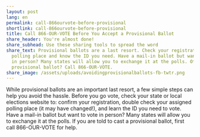 ```yaml
---
layout: post
lang: en
permalink: call-866ourvote-before-provisional
shortlink: call-866ourvote-before-provisional
title: Call 866-OUR-VOTE Before You Accept a Provisional Ballot
share_header: You're almost done!
share_subhead: Use these sharing tools to spread the word
share_text: Provisional ballots are a last resort. Check your registration +
  polling place and know the ID you need. Have a mail-in ballot but want to vote
  in person? Many states will allow you to exchange it at the polls. Offered a
  provisional ballot? Call 866-OUR-VOTE.
share_image: /assets/uploads/avoidingprovisionalballots-fb-twtr.png
---
```

While provisional ballots are an important last resort, a few simple steps can help you avoid the hassle. Before you go vote, check your state or local elections website to: confirm your registration, double check your assigned polling place (it may have changed!), and learn the ID you need to vote. Have a mail-in ballot but want to vote in person? Many states will allow you to exchange it at the polls. If you are told to cast a provisional ballot, first call 866-OUR-VOTE for help.